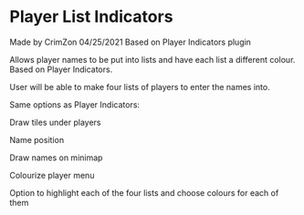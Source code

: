 # Player List Indicators
Made by CrimZon 04/25/2021
Based on Player Indicators plugin




Allows player names to be put into lists and have each list a different colour. Based on Player Indicators.

User will be able to make four lists of players to enter the names into.

Same options as Player Indicators:

  Draw tiles under players
  
  Name position
  
  Draw names on minimap
  
  Colourize player menu
  
  
Option to highlight each of the four lists and choose colours for each of them
